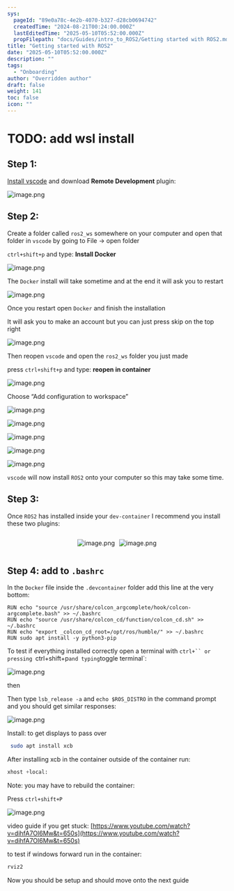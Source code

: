 ```yaml
---
sys:
  pageId: "89e0a78c-4e2b-4070-b327-d28cb0694742"
  createdTime: "2024-08-21T00:24:00.000Z"
  lastEditedTime: "2025-05-10T05:52:00.000Z"
  propFilepath: "docs/Guides/intro_to_ROS2/Getting started with ROS2.md"
title: "Getting started with ROS2"
date: "2025-05-10T05:52:00.000Z"
description: ""
tags:
  - "Onboarding"
author: "Overridden author"
draft: false
weight: 141
toc: false
icon: ""
---
```


# TODO: add wsl install

## Step 1:

[Install vscode](https://code.visualstudio.com/download) and download **Remote Development** plugin:

![image.png](https://prod-files-secure.s3.us-west-2.amazonaws.com/d518164a-d88e-44d1-a4ee-3adb3bd8bce0/efb52993-1881-4a40-b95e-6f020334f022/image.png?X-Amz-Algorithm=AWS4-HMAC-SHA256&X-Amz-Content-Sha256=UNSIGNED-PAYLOAD&X-Amz-Credential=ASIAZI2LB466Q3K7N2WQ%2F20250529%2Fus-west-2%2Fs3%2Faws4_request&X-Amz-Date=20250529T061325Z&X-Amz-Expires=3600&X-Amz-Security-Token=IQoJb3JpZ2luX2VjEL3%2F%2F%2F%2F%2F%2F%2F%2F%2F%2FwEaCXVzLXdlc3QtMiJHMEUCIQCqEsT1UuEt8%2Brrc8qgiwOMyz%2FpVQqJz9ZKUW8FHSymqQIgTPDpERBbF5E8VF%2B1N8x%2FqZ8LCeHLTc%2F7KnOk9xugWigqiAQIhv%2F%2F%2F%2F%2F%2F%2F%2F%2F%2FARAAGgw2Mzc0MjMxODM4MDUiDEYooiUKC9vgpAtvsircA1xfbH0i4wwUrNjYnVpfj8PP6JH3oE888QNMjywdWQgFOtDlG%2BDDJKb2Uz3H2bvn2urNsG%2BmavtXiFk82NZ4mON2e82j%2BX18eItsRKTeJsYDLvmChQIxCIwyc3pSvBBbhRusDjtkSOX1%2BoELWqIA7M%2B0MW2LMXavgJtQpcBCk0R5vnNGLkxD0UFULXIKCMiXUQaczG%2BNDJY82kV%2BtzDWqzQqLKTdpIEu4WeEH3W0Rkm918I9aN09OA7n76sSRBgl4P50hDmESJBMZJEjZjDYpkWEhcZDVgGSzCZqHBI%2Fwvg9HTdHs1nHarF6Rrw8iMH83e4svc1b6zJaI4U7fp%2FGKznqe7PLOV2ST4Qnk%2Bq3DHeiV1T7emUDJkB8jqwMKPhW5zLOv4avWyPj4Ogy3YQ3C2tWCBBrwoHuyMjtbfIWNZiMcoFGJyDkimaFEAdr97dfuHrFXgDbQztlRSPTd36Mf2gIbD0X8xNdQcZbZcrv%2BYiAcLVqS4zsrSyd7f%2BEfg7Mdo%2FeW6iFupjOT5MzyYFTT5CMD9Dy%2BzgcaC06NsX010bFcUTzA5cMDm0jt05QZekPG2b9esSpvh68yC4dm%2BqV2i4i%2F5n41xoR5Bfix3juMEY8knGf4%2Bu0pCR5Nn%2FIMLfa38EGOqUB%2BU6y8%2BEAxhcrgbGxBi4CldroftDVAYoFhWLGMNQD39nU8u6KYynyMc8dFN6b6kCKXMmS0wgaFh8EiUPaR6VkDEw%2F1nv%2Fus7W1Gx0Uwc1Gh853Vgvwb88RTsxx5cTJmLruwjLTY%2FHv9qz%2FYA2zCNAhON1rQM8tDGV5jHQF1TRmQIXMYPp9t9ZmbxPEeXsR2VNkyPraDJixxGfqBQ%2Fr6ob3NCqIiAT&X-Amz-Signature=29fb1c4f957344ea63b210b600b6f22a00d67bbeac802ebe271a36123924c629&X-Amz-SignedHeaders=host&x-id=GetObject)

## Step 2:

Create a folder called `ros2_ws` somewhere on your computer and open that folder in `vscode` by going to File → open folder 

`ctrl+shift+p` and type: **Install Docker**

![image.png](https://prod-files-secure.s3.us-west-2.amazonaws.com/d518164a-d88e-44d1-a4ee-3adb3bd8bce0/2269dc0e-1cd5-47ff-bceb-c04ad9b2eab0/image.png?X-Amz-Algorithm=AWS4-HMAC-SHA256&X-Amz-Content-Sha256=UNSIGNED-PAYLOAD&X-Amz-Credential=ASIAZI2LB466Q3K7N2WQ%2F20250529%2Fus-west-2%2Fs3%2Faws4_request&X-Amz-Date=20250529T061325Z&X-Amz-Expires=3600&X-Amz-Security-Token=IQoJb3JpZ2luX2VjEL3%2F%2F%2F%2F%2F%2F%2F%2F%2F%2FwEaCXVzLXdlc3QtMiJHMEUCIQCqEsT1UuEt8%2Brrc8qgiwOMyz%2FpVQqJz9ZKUW8FHSymqQIgTPDpERBbF5E8VF%2B1N8x%2FqZ8LCeHLTc%2F7KnOk9xugWigqiAQIhv%2F%2F%2F%2F%2F%2F%2F%2F%2F%2FARAAGgw2Mzc0MjMxODM4MDUiDEYooiUKC9vgpAtvsircA1xfbH0i4wwUrNjYnVpfj8PP6JH3oE888QNMjywdWQgFOtDlG%2BDDJKb2Uz3H2bvn2urNsG%2BmavtXiFk82NZ4mON2e82j%2BX18eItsRKTeJsYDLvmChQIxCIwyc3pSvBBbhRusDjtkSOX1%2BoELWqIA7M%2B0MW2LMXavgJtQpcBCk0R5vnNGLkxD0UFULXIKCMiXUQaczG%2BNDJY82kV%2BtzDWqzQqLKTdpIEu4WeEH3W0Rkm918I9aN09OA7n76sSRBgl4P50hDmESJBMZJEjZjDYpkWEhcZDVgGSzCZqHBI%2Fwvg9HTdHs1nHarF6Rrw8iMH83e4svc1b6zJaI4U7fp%2FGKznqe7PLOV2ST4Qnk%2Bq3DHeiV1T7emUDJkB8jqwMKPhW5zLOv4avWyPj4Ogy3YQ3C2tWCBBrwoHuyMjtbfIWNZiMcoFGJyDkimaFEAdr97dfuHrFXgDbQztlRSPTd36Mf2gIbD0X8xNdQcZbZcrv%2BYiAcLVqS4zsrSyd7f%2BEfg7Mdo%2FeW6iFupjOT5MzyYFTT5CMD9Dy%2BzgcaC06NsX010bFcUTzA5cMDm0jt05QZekPG2b9esSpvh68yC4dm%2BqV2i4i%2F5n41xoR5Bfix3juMEY8knGf4%2Bu0pCR5Nn%2FIMLfa38EGOqUB%2BU6y8%2BEAxhcrgbGxBi4CldroftDVAYoFhWLGMNQD39nU8u6KYynyMc8dFN6b6kCKXMmS0wgaFh8EiUPaR6VkDEw%2F1nv%2Fus7W1Gx0Uwc1Gh853Vgvwb88RTsxx5cTJmLruwjLTY%2FHv9qz%2FYA2zCNAhON1rQM8tDGV5jHQF1TRmQIXMYPp9t9ZmbxPEeXsR2VNkyPraDJixxGfqBQ%2Fr6ob3NCqIiAT&X-Amz-Signature=be888d29963fd00df0bc2d3ea5fe132931e83ae24d70b496c15c30f03bd85d6e&X-Amz-SignedHeaders=host&x-id=GetObject)

The `Docker` install will take sometime and at the end it will ask you to restart

![image.png](https://prod-files-secure.s3.us-west-2.amazonaws.com/d518164a-d88e-44d1-a4ee-3adb3bd8bce0/ed233f78-be33-4b1f-b89c-9c346c0e961e/image.png?X-Amz-Algorithm=AWS4-HMAC-SHA256&X-Amz-Content-Sha256=UNSIGNED-PAYLOAD&X-Amz-Credential=ASIAZI2LB466Q3K7N2WQ%2F20250529%2Fus-west-2%2Fs3%2Faws4_request&X-Amz-Date=20250529T061325Z&X-Amz-Expires=3600&X-Amz-Security-Token=IQoJb3JpZ2luX2VjEL3%2F%2F%2F%2F%2F%2F%2F%2F%2F%2FwEaCXVzLXdlc3QtMiJHMEUCIQCqEsT1UuEt8%2Brrc8qgiwOMyz%2FpVQqJz9ZKUW8FHSymqQIgTPDpERBbF5E8VF%2B1N8x%2FqZ8LCeHLTc%2F7KnOk9xugWigqiAQIhv%2F%2F%2F%2F%2F%2F%2F%2F%2F%2FARAAGgw2Mzc0MjMxODM4MDUiDEYooiUKC9vgpAtvsircA1xfbH0i4wwUrNjYnVpfj8PP6JH3oE888QNMjywdWQgFOtDlG%2BDDJKb2Uz3H2bvn2urNsG%2BmavtXiFk82NZ4mON2e82j%2BX18eItsRKTeJsYDLvmChQIxCIwyc3pSvBBbhRusDjtkSOX1%2BoELWqIA7M%2B0MW2LMXavgJtQpcBCk0R5vnNGLkxD0UFULXIKCMiXUQaczG%2BNDJY82kV%2BtzDWqzQqLKTdpIEu4WeEH3W0Rkm918I9aN09OA7n76sSRBgl4P50hDmESJBMZJEjZjDYpkWEhcZDVgGSzCZqHBI%2Fwvg9HTdHs1nHarF6Rrw8iMH83e4svc1b6zJaI4U7fp%2FGKznqe7PLOV2ST4Qnk%2Bq3DHeiV1T7emUDJkB8jqwMKPhW5zLOv4avWyPj4Ogy3YQ3C2tWCBBrwoHuyMjtbfIWNZiMcoFGJyDkimaFEAdr97dfuHrFXgDbQztlRSPTd36Mf2gIbD0X8xNdQcZbZcrv%2BYiAcLVqS4zsrSyd7f%2BEfg7Mdo%2FeW6iFupjOT5MzyYFTT5CMD9Dy%2BzgcaC06NsX010bFcUTzA5cMDm0jt05QZekPG2b9esSpvh68yC4dm%2BqV2i4i%2F5n41xoR5Bfix3juMEY8knGf4%2Bu0pCR5Nn%2FIMLfa38EGOqUB%2BU6y8%2BEAxhcrgbGxBi4CldroftDVAYoFhWLGMNQD39nU8u6KYynyMc8dFN6b6kCKXMmS0wgaFh8EiUPaR6VkDEw%2F1nv%2Fus7W1Gx0Uwc1Gh853Vgvwb88RTsxx5cTJmLruwjLTY%2FHv9qz%2FYA2zCNAhON1rQM8tDGV5jHQF1TRmQIXMYPp9t9ZmbxPEeXsR2VNkyPraDJixxGfqBQ%2Fr6ob3NCqIiAT&X-Amz-Signature=d4dfae2ebbeb3604205c99a55cc80d2738b29e03706eb0c55da4229ccc617d4d&X-Amz-SignedHeaders=host&x-id=GetObject)

Once you restart open `Docker` and finish the installation

It will ask you to make an account but you can just press skip on the top right

![image.png](https://prod-files-secure.s3.us-west-2.amazonaws.com/d518164a-d88e-44d1-a4ee-3adb3bd8bce0/21010ad9-1659-4fd9-9f59-9932a09b2a3d/image.png?X-Amz-Algorithm=AWS4-HMAC-SHA256&X-Amz-Content-Sha256=UNSIGNED-PAYLOAD&X-Amz-Credential=ASIAZI2LB466Q3K7N2WQ%2F20250529%2Fus-west-2%2Fs3%2Faws4_request&X-Amz-Date=20250529T061325Z&X-Amz-Expires=3600&X-Amz-Security-Token=IQoJb3JpZ2luX2VjEL3%2F%2F%2F%2F%2F%2F%2F%2F%2F%2FwEaCXVzLXdlc3QtMiJHMEUCIQCqEsT1UuEt8%2Brrc8qgiwOMyz%2FpVQqJz9ZKUW8FHSymqQIgTPDpERBbF5E8VF%2B1N8x%2FqZ8LCeHLTc%2F7KnOk9xugWigqiAQIhv%2F%2F%2F%2F%2F%2F%2F%2F%2F%2FARAAGgw2Mzc0MjMxODM4MDUiDEYooiUKC9vgpAtvsircA1xfbH0i4wwUrNjYnVpfj8PP6JH3oE888QNMjywdWQgFOtDlG%2BDDJKb2Uz3H2bvn2urNsG%2BmavtXiFk82NZ4mON2e82j%2BX18eItsRKTeJsYDLvmChQIxCIwyc3pSvBBbhRusDjtkSOX1%2BoELWqIA7M%2B0MW2LMXavgJtQpcBCk0R5vnNGLkxD0UFULXIKCMiXUQaczG%2BNDJY82kV%2BtzDWqzQqLKTdpIEu4WeEH3W0Rkm918I9aN09OA7n76sSRBgl4P50hDmESJBMZJEjZjDYpkWEhcZDVgGSzCZqHBI%2Fwvg9HTdHs1nHarF6Rrw8iMH83e4svc1b6zJaI4U7fp%2FGKznqe7PLOV2ST4Qnk%2Bq3DHeiV1T7emUDJkB8jqwMKPhW5zLOv4avWyPj4Ogy3YQ3C2tWCBBrwoHuyMjtbfIWNZiMcoFGJyDkimaFEAdr97dfuHrFXgDbQztlRSPTd36Mf2gIbD0X8xNdQcZbZcrv%2BYiAcLVqS4zsrSyd7f%2BEfg7Mdo%2FeW6iFupjOT5MzyYFTT5CMD9Dy%2BzgcaC06NsX010bFcUTzA5cMDm0jt05QZekPG2b9esSpvh68yC4dm%2BqV2i4i%2F5n41xoR5Bfix3juMEY8knGf4%2Bu0pCR5Nn%2FIMLfa38EGOqUB%2BU6y8%2BEAxhcrgbGxBi4CldroftDVAYoFhWLGMNQD39nU8u6KYynyMc8dFN6b6kCKXMmS0wgaFh8EiUPaR6VkDEw%2F1nv%2Fus7W1Gx0Uwc1Gh853Vgvwb88RTsxx5cTJmLruwjLTY%2FHv9qz%2FYA2zCNAhON1rQM8tDGV5jHQF1TRmQIXMYPp9t9ZmbxPEeXsR2VNkyPraDJixxGfqBQ%2Fr6ob3NCqIiAT&X-Amz-Signature=a294227e6e54101cbd98e2287aa05a79ee9839673e34fe89a0e2c6eb4daadde7&X-Amz-SignedHeaders=host&x-id=GetObject)

Then reopen `vscode` and open the `ros2_ws` folder you just made

press `ctrl+shift+p` and type: **reopen in container**

![image.png](https://prod-files-secure.s3.us-west-2.amazonaws.com/d518164a-d88e-44d1-a4ee-3adb3bd8bce0/4e93b8c2-41ad-488c-8095-c74205196118/image.png?X-Amz-Algorithm=AWS4-HMAC-SHA256&X-Amz-Content-Sha256=UNSIGNED-PAYLOAD&X-Amz-Credential=ASIAZI2LB466Q3K7N2WQ%2F20250529%2Fus-west-2%2Fs3%2Faws4_request&X-Amz-Date=20250529T061325Z&X-Amz-Expires=3600&X-Amz-Security-Token=IQoJb3JpZ2luX2VjEL3%2F%2F%2F%2F%2F%2F%2F%2F%2F%2FwEaCXVzLXdlc3QtMiJHMEUCIQCqEsT1UuEt8%2Brrc8qgiwOMyz%2FpVQqJz9ZKUW8FHSymqQIgTPDpERBbF5E8VF%2B1N8x%2FqZ8LCeHLTc%2F7KnOk9xugWigqiAQIhv%2F%2F%2F%2F%2F%2F%2F%2F%2F%2FARAAGgw2Mzc0MjMxODM4MDUiDEYooiUKC9vgpAtvsircA1xfbH0i4wwUrNjYnVpfj8PP6JH3oE888QNMjywdWQgFOtDlG%2BDDJKb2Uz3H2bvn2urNsG%2BmavtXiFk82NZ4mON2e82j%2BX18eItsRKTeJsYDLvmChQIxCIwyc3pSvBBbhRusDjtkSOX1%2BoELWqIA7M%2B0MW2LMXavgJtQpcBCk0R5vnNGLkxD0UFULXIKCMiXUQaczG%2BNDJY82kV%2BtzDWqzQqLKTdpIEu4WeEH3W0Rkm918I9aN09OA7n76sSRBgl4P50hDmESJBMZJEjZjDYpkWEhcZDVgGSzCZqHBI%2Fwvg9HTdHs1nHarF6Rrw8iMH83e4svc1b6zJaI4U7fp%2FGKznqe7PLOV2ST4Qnk%2Bq3DHeiV1T7emUDJkB8jqwMKPhW5zLOv4avWyPj4Ogy3YQ3C2tWCBBrwoHuyMjtbfIWNZiMcoFGJyDkimaFEAdr97dfuHrFXgDbQztlRSPTd36Mf2gIbD0X8xNdQcZbZcrv%2BYiAcLVqS4zsrSyd7f%2BEfg7Mdo%2FeW6iFupjOT5MzyYFTT5CMD9Dy%2BzgcaC06NsX010bFcUTzA5cMDm0jt05QZekPG2b9esSpvh68yC4dm%2BqV2i4i%2F5n41xoR5Bfix3juMEY8knGf4%2Bu0pCR5Nn%2FIMLfa38EGOqUB%2BU6y8%2BEAxhcrgbGxBi4CldroftDVAYoFhWLGMNQD39nU8u6KYynyMc8dFN6b6kCKXMmS0wgaFh8EiUPaR6VkDEw%2F1nv%2Fus7W1Gx0Uwc1Gh853Vgvwb88RTsxx5cTJmLruwjLTY%2FHv9qz%2FYA2zCNAhON1rQM8tDGV5jHQF1TRmQIXMYPp9t9ZmbxPEeXsR2VNkyPraDJixxGfqBQ%2Fr6ob3NCqIiAT&X-Amz-Signature=a134b3beeceb1b0ff25a236d72cd7d4079f8703839cccb3a9f298ab8158e2e36&X-Amz-SignedHeaders=host&x-id=GetObject)

Choose “Add configuration to workspace”

![image.png](https://prod-files-secure.s3.us-west-2.amazonaws.com/d518164a-d88e-44d1-a4ee-3adb3bd8bce0/9560b282-5060-4989-ba37-97e7b2c22476/image.png?X-Amz-Algorithm=AWS4-HMAC-SHA256&X-Amz-Content-Sha256=UNSIGNED-PAYLOAD&X-Amz-Credential=ASIAZI2LB466Q3K7N2WQ%2F20250529%2Fus-west-2%2Fs3%2Faws4_request&X-Amz-Date=20250529T061325Z&X-Amz-Expires=3600&X-Amz-Security-Token=IQoJb3JpZ2luX2VjEL3%2F%2F%2F%2F%2F%2F%2F%2F%2F%2FwEaCXVzLXdlc3QtMiJHMEUCIQCqEsT1UuEt8%2Brrc8qgiwOMyz%2FpVQqJz9ZKUW8FHSymqQIgTPDpERBbF5E8VF%2B1N8x%2FqZ8LCeHLTc%2F7KnOk9xugWigqiAQIhv%2F%2F%2F%2F%2F%2F%2F%2F%2F%2FARAAGgw2Mzc0MjMxODM4MDUiDEYooiUKC9vgpAtvsircA1xfbH0i4wwUrNjYnVpfj8PP6JH3oE888QNMjywdWQgFOtDlG%2BDDJKb2Uz3H2bvn2urNsG%2BmavtXiFk82NZ4mON2e82j%2BX18eItsRKTeJsYDLvmChQIxCIwyc3pSvBBbhRusDjtkSOX1%2BoELWqIA7M%2B0MW2LMXavgJtQpcBCk0R5vnNGLkxD0UFULXIKCMiXUQaczG%2BNDJY82kV%2BtzDWqzQqLKTdpIEu4WeEH3W0Rkm918I9aN09OA7n76sSRBgl4P50hDmESJBMZJEjZjDYpkWEhcZDVgGSzCZqHBI%2Fwvg9HTdHs1nHarF6Rrw8iMH83e4svc1b6zJaI4U7fp%2FGKznqe7PLOV2ST4Qnk%2Bq3DHeiV1T7emUDJkB8jqwMKPhW5zLOv4avWyPj4Ogy3YQ3C2tWCBBrwoHuyMjtbfIWNZiMcoFGJyDkimaFEAdr97dfuHrFXgDbQztlRSPTd36Mf2gIbD0X8xNdQcZbZcrv%2BYiAcLVqS4zsrSyd7f%2BEfg7Mdo%2FeW6iFupjOT5MzyYFTT5CMD9Dy%2BzgcaC06NsX010bFcUTzA5cMDm0jt05QZekPG2b9esSpvh68yC4dm%2BqV2i4i%2F5n41xoR5Bfix3juMEY8knGf4%2Bu0pCR5Nn%2FIMLfa38EGOqUB%2BU6y8%2BEAxhcrgbGxBi4CldroftDVAYoFhWLGMNQD39nU8u6KYynyMc8dFN6b6kCKXMmS0wgaFh8EiUPaR6VkDEw%2F1nv%2Fus7W1Gx0Uwc1Gh853Vgvwb88RTsxx5cTJmLruwjLTY%2FHv9qz%2FYA2zCNAhON1rQM8tDGV5jHQF1TRmQIXMYPp9t9ZmbxPEeXsR2VNkyPraDJixxGfqBQ%2Fr6ob3NCqIiAT&X-Amz-Signature=2af2c69debaaa574de21b7c883e4b6ff904faf6f1f13e522cfa896fafa8b0cb0&X-Amz-SignedHeaders=host&x-id=GetObject)

![image.png](https://prod-files-secure.s3.us-west-2.amazonaws.com/d518164a-d88e-44d1-a4ee-3adb3bd8bce0/2ee63f81-886b-48e8-a553-dc6e5eac99e4/image.png?X-Amz-Algorithm=AWS4-HMAC-SHA256&X-Amz-Content-Sha256=UNSIGNED-PAYLOAD&X-Amz-Credential=ASIAZI2LB466Q3K7N2WQ%2F20250529%2Fus-west-2%2Fs3%2Faws4_request&X-Amz-Date=20250529T061325Z&X-Amz-Expires=3600&X-Amz-Security-Token=IQoJb3JpZ2luX2VjEL3%2F%2F%2F%2F%2F%2F%2F%2F%2F%2FwEaCXVzLXdlc3QtMiJHMEUCIQCqEsT1UuEt8%2Brrc8qgiwOMyz%2FpVQqJz9ZKUW8FHSymqQIgTPDpERBbF5E8VF%2B1N8x%2FqZ8LCeHLTc%2F7KnOk9xugWigqiAQIhv%2F%2F%2F%2F%2F%2F%2F%2F%2F%2FARAAGgw2Mzc0MjMxODM4MDUiDEYooiUKC9vgpAtvsircA1xfbH0i4wwUrNjYnVpfj8PP6JH3oE888QNMjywdWQgFOtDlG%2BDDJKb2Uz3H2bvn2urNsG%2BmavtXiFk82NZ4mON2e82j%2BX18eItsRKTeJsYDLvmChQIxCIwyc3pSvBBbhRusDjtkSOX1%2BoELWqIA7M%2B0MW2LMXavgJtQpcBCk0R5vnNGLkxD0UFULXIKCMiXUQaczG%2BNDJY82kV%2BtzDWqzQqLKTdpIEu4WeEH3W0Rkm918I9aN09OA7n76sSRBgl4P50hDmESJBMZJEjZjDYpkWEhcZDVgGSzCZqHBI%2Fwvg9HTdHs1nHarF6Rrw8iMH83e4svc1b6zJaI4U7fp%2FGKznqe7PLOV2ST4Qnk%2Bq3DHeiV1T7emUDJkB8jqwMKPhW5zLOv4avWyPj4Ogy3YQ3C2tWCBBrwoHuyMjtbfIWNZiMcoFGJyDkimaFEAdr97dfuHrFXgDbQztlRSPTd36Mf2gIbD0X8xNdQcZbZcrv%2BYiAcLVqS4zsrSyd7f%2BEfg7Mdo%2FeW6iFupjOT5MzyYFTT5CMD9Dy%2BzgcaC06NsX010bFcUTzA5cMDm0jt05QZekPG2b9esSpvh68yC4dm%2BqV2i4i%2F5n41xoR5Bfix3juMEY8knGf4%2Bu0pCR5Nn%2FIMLfa38EGOqUB%2BU6y8%2BEAxhcrgbGxBi4CldroftDVAYoFhWLGMNQD39nU8u6KYynyMc8dFN6b6kCKXMmS0wgaFh8EiUPaR6VkDEw%2F1nv%2Fus7W1Gx0Uwc1Gh853Vgvwb88RTsxx5cTJmLruwjLTY%2FHv9qz%2FYA2zCNAhON1rQM8tDGV5jHQF1TRmQIXMYPp9t9ZmbxPEeXsR2VNkyPraDJixxGfqBQ%2Fr6ob3NCqIiAT&X-Amz-Signature=e9dc5db7308c16c8b75970ac6496b5b81f9434875028eec43cd2ad6b761c20de&X-Amz-SignedHeaders=host&x-id=GetObject)

![image.png](https://prod-files-secure.s3.us-west-2.amazonaws.com/d518164a-d88e-44d1-a4ee-3adb3bd8bce0/ae1580b2-b048-407e-aed9-b584224a7a04/image.png?X-Amz-Algorithm=AWS4-HMAC-SHA256&X-Amz-Content-Sha256=UNSIGNED-PAYLOAD&X-Amz-Credential=ASIAZI2LB466Q3K7N2WQ%2F20250529%2Fus-west-2%2Fs3%2Faws4_request&X-Amz-Date=20250529T061325Z&X-Amz-Expires=3600&X-Amz-Security-Token=IQoJb3JpZ2luX2VjEL3%2F%2F%2F%2F%2F%2F%2F%2F%2F%2FwEaCXVzLXdlc3QtMiJHMEUCIQCqEsT1UuEt8%2Brrc8qgiwOMyz%2FpVQqJz9ZKUW8FHSymqQIgTPDpERBbF5E8VF%2B1N8x%2FqZ8LCeHLTc%2F7KnOk9xugWigqiAQIhv%2F%2F%2F%2F%2F%2F%2F%2F%2F%2FARAAGgw2Mzc0MjMxODM4MDUiDEYooiUKC9vgpAtvsircA1xfbH0i4wwUrNjYnVpfj8PP6JH3oE888QNMjywdWQgFOtDlG%2BDDJKb2Uz3H2bvn2urNsG%2BmavtXiFk82NZ4mON2e82j%2BX18eItsRKTeJsYDLvmChQIxCIwyc3pSvBBbhRusDjtkSOX1%2BoELWqIA7M%2B0MW2LMXavgJtQpcBCk0R5vnNGLkxD0UFULXIKCMiXUQaczG%2BNDJY82kV%2BtzDWqzQqLKTdpIEu4WeEH3W0Rkm918I9aN09OA7n76sSRBgl4P50hDmESJBMZJEjZjDYpkWEhcZDVgGSzCZqHBI%2Fwvg9HTdHs1nHarF6Rrw8iMH83e4svc1b6zJaI4U7fp%2FGKznqe7PLOV2ST4Qnk%2Bq3DHeiV1T7emUDJkB8jqwMKPhW5zLOv4avWyPj4Ogy3YQ3C2tWCBBrwoHuyMjtbfIWNZiMcoFGJyDkimaFEAdr97dfuHrFXgDbQztlRSPTd36Mf2gIbD0X8xNdQcZbZcrv%2BYiAcLVqS4zsrSyd7f%2BEfg7Mdo%2FeW6iFupjOT5MzyYFTT5CMD9Dy%2BzgcaC06NsX010bFcUTzA5cMDm0jt05QZekPG2b9esSpvh68yC4dm%2BqV2i4i%2F5n41xoR5Bfix3juMEY8knGf4%2Bu0pCR5Nn%2FIMLfa38EGOqUB%2BU6y8%2BEAxhcrgbGxBi4CldroftDVAYoFhWLGMNQD39nU8u6KYynyMc8dFN6b6kCKXMmS0wgaFh8EiUPaR6VkDEw%2F1nv%2Fus7W1Gx0Uwc1Gh853Vgvwb88RTsxx5cTJmLruwjLTY%2FHv9qz%2FYA2zCNAhON1rQM8tDGV5jHQF1TRmQIXMYPp9t9ZmbxPEeXsR2VNkyPraDJixxGfqBQ%2Fr6ob3NCqIiAT&X-Amz-Signature=423d352836efa53c30a259e3f3a4f2a263c3d1cd0b35825fb137b5e7758860f0&X-Amz-SignedHeaders=host&x-id=GetObject)

![image.png](https://prod-files-secure.s3.us-west-2.amazonaws.com/d518164a-d88e-44d1-a4ee-3adb3bd8bce0/53255b28-f75e-430f-b9e3-c0ac8577e42b/image.png?X-Amz-Algorithm=AWS4-HMAC-SHA256&X-Amz-Content-Sha256=UNSIGNED-PAYLOAD&X-Amz-Credential=ASIAZI2LB466Q3K7N2WQ%2F20250529%2Fus-west-2%2Fs3%2Faws4_request&X-Amz-Date=20250529T061325Z&X-Amz-Expires=3600&X-Amz-Security-Token=IQoJb3JpZ2luX2VjEL3%2F%2F%2F%2F%2F%2F%2F%2F%2F%2FwEaCXVzLXdlc3QtMiJHMEUCIQCqEsT1UuEt8%2Brrc8qgiwOMyz%2FpVQqJz9ZKUW8FHSymqQIgTPDpERBbF5E8VF%2B1N8x%2FqZ8LCeHLTc%2F7KnOk9xugWigqiAQIhv%2F%2F%2F%2F%2F%2F%2F%2F%2F%2FARAAGgw2Mzc0MjMxODM4MDUiDEYooiUKC9vgpAtvsircA1xfbH0i4wwUrNjYnVpfj8PP6JH3oE888QNMjywdWQgFOtDlG%2BDDJKb2Uz3H2bvn2urNsG%2BmavtXiFk82NZ4mON2e82j%2BX18eItsRKTeJsYDLvmChQIxCIwyc3pSvBBbhRusDjtkSOX1%2BoELWqIA7M%2B0MW2LMXavgJtQpcBCk0R5vnNGLkxD0UFULXIKCMiXUQaczG%2BNDJY82kV%2BtzDWqzQqLKTdpIEu4WeEH3W0Rkm918I9aN09OA7n76sSRBgl4P50hDmESJBMZJEjZjDYpkWEhcZDVgGSzCZqHBI%2Fwvg9HTdHs1nHarF6Rrw8iMH83e4svc1b6zJaI4U7fp%2FGKznqe7PLOV2ST4Qnk%2Bq3DHeiV1T7emUDJkB8jqwMKPhW5zLOv4avWyPj4Ogy3YQ3C2tWCBBrwoHuyMjtbfIWNZiMcoFGJyDkimaFEAdr97dfuHrFXgDbQztlRSPTd36Mf2gIbD0X8xNdQcZbZcrv%2BYiAcLVqS4zsrSyd7f%2BEfg7Mdo%2FeW6iFupjOT5MzyYFTT5CMD9Dy%2BzgcaC06NsX010bFcUTzA5cMDm0jt05QZekPG2b9esSpvh68yC4dm%2BqV2i4i%2F5n41xoR5Bfix3juMEY8knGf4%2Bu0pCR5Nn%2FIMLfa38EGOqUB%2BU6y8%2BEAxhcrgbGxBi4CldroftDVAYoFhWLGMNQD39nU8u6KYynyMc8dFN6b6kCKXMmS0wgaFh8EiUPaR6VkDEw%2F1nv%2Fus7W1Gx0Uwc1Gh853Vgvwb88RTsxx5cTJmLruwjLTY%2FHv9qz%2FYA2zCNAhON1rQM8tDGV5jHQF1TRmQIXMYPp9t9ZmbxPEeXsR2VNkyPraDJixxGfqBQ%2Fr6ob3NCqIiAT&X-Amz-Signature=b7c76a7344a9b7c410b2d1d887c4af0e459f1482f6b779c751877cfe43261446&X-Amz-SignedHeaders=host&x-id=GetObject)

![image.png](https://prod-files-secure.s3.us-west-2.amazonaws.com/d518164a-d88e-44d1-a4ee-3adb3bd8bce0/7c562767-5af9-4ffb-97d1-327bcdf4ee00/image.png?X-Amz-Algorithm=AWS4-HMAC-SHA256&X-Amz-Content-Sha256=UNSIGNED-PAYLOAD&X-Amz-Credential=ASIAZI2LB466Q3K7N2WQ%2F20250529%2Fus-west-2%2Fs3%2Faws4_request&X-Amz-Date=20250529T061325Z&X-Amz-Expires=3600&X-Amz-Security-Token=IQoJb3JpZ2luX2VjEL3%2F%2F%2F%2F%2F%2F%2F%2F%2F%2FwEaCXVzLXdlc3QtMiJHMEUCIQCqEsT1UuEt8%2Brrc8qgiwOMyz%2FpVQqJz9ZKUW8FHSymqQIgTPDpERBbF5E8VF%2B1N8x%2FqZ8LCeHLTc%2F7KnOk9xugWigqiAQIhv%2F%2F%2F%2F%2F%2F%2F%2F%2F%2FARAAGgw2Mzc0MjMxODM4MDUiDEYooiUKC9vgpAtvsircA1xfbH0i4wwUrNjYnVpfj8PP6JH3oE888QNMjywdWQgFOtDlG%2BDDJKb2Uz3H2bvn2urNsG%2BmavtXiFk82NZ4mON2e82j%2BX18eItsRKTeJsYDLvmChQIxCIwyc3pSvBBbhRusDjtkSOX1%2BoELWqIA7M%2B0MW2LMXavgJtQpcBCk0R5vnNGLkxD0UFULXIKCMiXUQaczG%2BNDJY82kV%2BtzDWqzQqLKTdpIEu4WeEH3W0Rkm918I9aN09OA7n76sSRBgl4P50hDmESJBMZJEjZjDYpkWEhcZDVgGSzCZqHBI%2Fwvg9HTdHs1nHarF6Rrw8iMH83e4svc1b6zJaI4U7fp%2FGKznqe7PLOV2ST4Qnk%2Bq3DHeiV1T7emUDJkB8jqwMKPhW5zLOv4avWyPj4Ogy3YQ3C2tWCBBrwoHuyMjtbfIWNZiMcoFGJyDkimaFEAdr97dfuHrFXgDbQztlRSPTd36Mf2gIbD0X8xNdQcZbZcrv%2BYiAcLVqS4zsrSyd7f%2BEfg7Mdo%2FeW6iFupjOT5MzyYFTT5CMD9Dy%2BzgcaC06NsX010bFcUTzA5cMDm0jt05QZekPG2b9esSpvh68yC4dm%2BqV2i4i%2F5n41xoR5Bfix3juMEY8knGf4%2Bu0pCR5Nn%2FIMLfa38EGOqUB%2BU6y8%2BEAxhcrgbGxBi4CldroftDVAYoFhWLGMNQD39nU8u6KYynyMc8dFN6b6kCKXMmS0wgaFh8EiUPaR6VkDEw%2F1nv%2Fus7W1Gx0Uwc1Gh853Vgvwb88RTsxx5cTJmLruwjLTY%2FHv9qz%2FYA2zCNAhON1rQM8tDGV5jHQF1TRmQIXMYPp9t9ZmbxPEeXsR2VNkyPraDJixxGfqBQ%2Fr6ob3NCqIiAT&X-Amz-Signature=7fedb56c7f8863753ecf44cc4a817a0ab263b2c1fe2da2ee75290a9cef27855a&X-Amz-SignedHeaders=host&x-id=GetObject)

`vscode` will now install `ROS2` onto your computer so this may take some time.

## Step 3:

Once `ROS2` has installed inside your `dev-container` I recommend you install these two plugins:

<div style="display: flex;flex-direction: row; column-gap:10px; max-width: 630px;justify-content: center;">
<div>

![image.png](https://prod-files-secure.s3.us-west-2.amazonaws.com/d518164a-d88e-44d1-a4ee-3adb3bd8bce0/3fc3d550-5a54-4ba1-ba6b-faa01cdb7369/image.png?X-Amz-Algorithm=AWS4-HMAC-SHA256&X-Amz-Content-Sha256=UNSIGNED-PAYLOAD&X-Amz-Credential=ASIAZI2LB466ZBOV3NCS%2F20250529%2Fus-west-2%2Fs3%2Faws4_request&X-Amz-Date=20250529T061329Z&X-Amz-Expires=3600&X-Amz-Security-Token=IQoJb3JpZ2luX2VjEL3%2F%2F%2F%2F%2F%2F%2F%2F%2F%2FwEaCXVzLXdlc3QtMiJHMEUCIQDi1SygB5981nFS6TRrzUNyVQwphSMnAMCmY9qPZuSgpgIgbbn5tWkMC2uRWzky6I0LIbZWxFV82HlFcDH1mDk9Z5MqiAQIhv%2F%2F%2F%2F%2F%2F%2F%2F%2F%2FARAAGgw2Mzc0MjMxODM4MDUiDBj655mMMoqmwjcpBircA7CbjhxlJsyIxH7iHyJuwLAL7Eld%2FyFmb%2B3Ll7ykQ35%2FaF6ebMXXZcvNA47pUzOlpEsIW4FCjpCqO5yNfIZglXZfZ%2BflREDdhC%2FimFLVtQco5%2Bd0ClUHiACZDprCuzISULtd%2FU104qy68vVfLjJxI9SI39Wv4GmMeD%2FZoJVpBiiPVbqppj6qY2BQCz3tV%2FSJSOEdAAjCKbQaAI9q0QHnFnv6Clf1auq4IQyW%2FVPaxAPIUOeVbDaw4bJ1mW%2FPOtIEob1z9k5loaEo5zFZTkaG0%2BGNw7Qg5xHUa6H7gM3m6nGz7%2BFy4D5hXSLdwtwk6L0NQcyGaFCh9dCX8OsXCJpNfyzuGzOD1Olwsk6%2BuiCIe7cUzt3TDSmt1SOtjdnZqwVHG55k11neYNSAl7bf%2F3a5zduDLz1t3ucHddw1mDOnbN3OQeImt9J%2B8LJ%2Bs5CBIyipTKOA1Mkrc6sNHdCbWm%2FfBe5oaqjPB6pfKFUESEB0u9rtMWEcmKzqoF7qCIe%2FGKwUAt30P0GdxVOFAEXDndMWbtw37ieUJ%2F9xcV5FSrQfnNilflJ4diogP8cl0COOucRwFbEKUFALo3qxSDRjKdcXVJJP%2BSvLBdvKrl%2Bx%2B7HO4dKcDVlNsy9AWJTaXDe9MIva38EGOqUBkKXH5jBFMWSUrW1Bu3LHRS9Xb%2B58SBvE4fjxfpAWslACKXIhlAnuw6Po8l1jXAs2ORahliTuEHT%2FEYyXXDCF51Wl3Igm1obaQvo%2BSsZAG%2Bh%2BVt%2BlcL2WAOb2q0iTcbOice4xMnCxNU03ls%2B7ZiKcr7Uz4Qvy7zMLdQkfGtapUKNRQBPH4gCXb7EdlawyTvr9O2vnUMFf7AhaD19haj%2BTR3Hgd%2FRn&X-Amz-Signature=f3a850dfd5db06abc1376cec709b68ef8878bec39767b67b58c3a8381870a3fe&X-Amz-SignedHeaders=host&x-id=GetObject)

</div>
<div>

![image.png](https://prod-files-secure.s3.us-west-2.amazonaws.com/d518164a-d88e-44d1-a4ee-3adb3bd8bce0/d994cc66-13c2-4093-a5a3-f84cf4601a82/image.png?X-Amz-Algorithm=AWS4-HMAC-SHA256&X-Amz-Content-Sha256=UNSIGNED-PAYLOAD&X-Amz-Credential=ASIAZI2LB466SFIK2AO7%2F20250529%2Fus-west-2%2Fs3%2Faws4_request&X-Amz-Date=20250529T061330Z&X-Amz-Expires=3600&X-Amz-Security-Token=IQoJb3JpZ2luX2VjEL3%2F%2F%2F%2F%2F%2F%2F%2F%2F%2FwEaCXVzLXdlc3QtMiJGMEQCIBbpb2iTtWxi9rdLLeZsX8WyKPhzJQO%2B5g28ThStpKB%2BAiAl7W4hOYYRC4ALFnsjVJSQXaNtOoCeXZCaF1BTdcDMhSqIBAiG%2F%2F%2F%2F%2F%2F%2F%2F%2F%2F8BEAAaDDYzNzQyMzE4MzgwNSIM3OZ1TGAweOrXwlF3KtwD5cpcPbCBEmJ4ZjGuiNePugZCIHAbVqzwTXNqlyg%2BhDOd8ZfcsZQiqQY1Q9FgD8eEPHpKu50jVTBiEbW0QT8Bk6cv8b2tcp%2B0q4j7SOGRvbNmDpxEhfDnG%2BDvl4l%2FHkibT9etCJmi%2B5w%2FvxDBM91ABaeBKazmPPd%2F2ZwAipU%2FGyCWk0qZUPk5jSGQewjQdlEHoihn2v8Xy1Yzutg6rJ5bGiSI3p7hhbgC4JiMeSYTGYcGhlXTeaBtRXIEg%2BG2ZD8FugNCnQx62TkKuRSeFiZ%2BNoKngyc%2FHyje3xhBjx2vWDAft44XdyrguvI%2Ftlg7iQA60%2BpCQsT6bewRPXxL%2BxNShjeVj9o%2F%2Fi1HD5SZKbNvC5pjRVGwskcpyt%2Bb0%2Bo5VpZB7vz7pBetES4sxdtarRs2RiU%2BPaBwwuTCPpko5I7IkOq8haqdUDrgxhWvjfWBrA8Q2edP5pTZAdlk3QDiSdy%2FzGvHnUNhjSvDoXHAdDW3QlE5yg3BsoqAHD28iz1bBYBGbARTpbVzRPtX2ixMFxcSfWhNR3%2BI68TG4eVZ9wR%2BViEPAtXov0caziqO3YH7iCX8l69e12YjXMbuppyYW6BjSxStv7y%2Fzy4xOSHg2ZishpOmWJFYzfoBI18jRR8woNrfwQY6pgFRZwVmPSgMq2vaFt0fz1p1lq%2BpPUQfDwZIqIxhVPALiQC8P4YmECEQVL7EDUk6BGLvNlw%2FIdzXB8M0zmQhObbPQ792w4PLTdc52lvGWNq%2FJAVO%2Fg3ih4DaF7jBDvI6LEwF8td4nT8KvFBZwd0hbnTW0f9hEzDChsrCYcHuOLj0tH5W7p%2BG%2F6AU5vJ%2BxILU9%2Fbty7RcmbEnqMbOGkJ0I0%2FlPTJ2CzYN&X-Amz-Signature=5548d304ebc89f02a75a79085f41b6ade33217b6cbee22537b61206e3addc731&X-Amz-SignedHeaders=host&x-id=GetObject)

</div>
</div>

## Step 4: add to `.bashrc`

In the `Docker` file inside the `.devcontainer` folder add this line at the very bottom: 

```docker
RUN echo "source /usr/share/colcon_argcomplete/hook/colcon-argcomplete.bash" >> ~/.bashrc
RUN echo "source /usr/share/colcon_cd/function/colcon_cd.sh" >> ~/.bashrc
RUN echo "export _colcon_cd_root=/opt/ros/humble/" >> ~/.bashrc
RUN sudo apt install -y python3-pip 
```

To test if everything installed correctly open a terminal with `ctrl+`` or pressing `ctrl+shift+p` and typing `toggle terminal`:

![image.png](https://prod-files-secure.s3.us-west-2.amazonaws.com/d518164a-d88e-44d1-a4ee-3adb3bd8bce0/6a4943d8-b04e-4c02-9a58-775f3384d1a5/image.png?X-Amz-Algorithm=AWS4-HMAC-SHA256&X-Amz-Content-Sha256=UNSIGNED-PAYLOAD&X-Amz-Credential=ASIAZI2LB466Q3K7N2WQ%2F20250529%2Fus-west-2%2Fs3%2Faws4_request&X-Amz-Date=20250529T061325Z&X-Amz-Expires=3600&X-Amz-Security-Token=IQoJb3JpZ2luX2VjEL3%2F%2F%2F%2F%2F%2F%2F%2F%2F%2FwEaCXVzLXdlc3QtMiJHMEUCIQCqEsT1UuEt8%2Brrc8qgiwOMyz%2FpVQqJz9ZKUW8FHSymqQIgTPDpERBbF5E8VF%2B1N8x%2FqZ8LCeHLTc%2F7KnOk9xugWigqiAQIhv%2F%2F%2F%2F%2F%2F%2F%2F%2F%2FARAAGgw2Mzc0MjMxODM4MDUiDEYooiUKC9vgpAtvsircA1xfbH0i4wwUrNjYnVpfj8PP6JH3oE888QNMjywdWQgFOtDlG%2BDDJKb2Uz3H2bvn2urNsG%2BmavtXiFk82NZ4mON2e82j%2BX18eItsRKTeJsYDLvmChQIxCIwyc3pSvBBbhRusDjtkSOX1%2BoELWqIA7M%2B0MW2LMXavgJtQpcBCk0R5vnNGLkxD0UFULXIKCMiXUQaczG%2BNDJY82kV%2BtzDWqzQqLKTdpIEu4WeEH3W0Rkm918I9aN09OA7n76sSRBgl4P50hDmESJBMZJEjZjDYpkWEhcZDVgGSzCZqHBI%2Fwvg9HTdHs1nHarF6Rrw8iMH83e4svc1b6zJaI4U7fp%2FGKznqe7PLOV2ST4Qnk%2Bq3DHeiV1T7emUDJkB8jqwMKPhW5zLOv4avWyPj4Ogy3YQ3C2tWCBBrwoHuyMjtbfIWNZiMcoFGJyDkimaFEAdr97dfuHrFXgDbQztlRSPTd36Mf2gIbD0X8xNdQcZbZcrv%2BYiAcLVqS4zsrSyd7f%2BEfg7Mdo%2FeW6iFupjOT5MzyYFTT5CMD9Dy%2BzgcaC06NsX010bFcUTzA5cMDm0jt05QZekPG2b9esSpvh68yC4dm%2BqV2i4i%2F5n41xoR5Bfix3juMEY8knGf4%2Bu0pCR5Nn%2FIMLfa38EGOqUB%2BU6y8%2BEAxhcrgbGxBi4CldroftDVAYoFhWLGMNQD39nU8u6KYynyMc8dFN6b6kCKXMmS0wgaFh8EiUPaR6VkDEw%2F1nv%2Fus7W1Gx0Uwc1Gh853Vgvwb88RTsxx5cTJmLruwjLTY%2FHv9qz%2FYA2zCNAhON1rQM8tDGV5jHQF1TRmQIXMYPp9t9ZmbxPEeXsR2VNkyPraDJixxGfqBQ%2Fr6ob3NCqIiAT&X-Amz-Signature=c15e7882ed20b66acef3989c2876df53e2e52fbd5d35b4c54eca54601a7c2638&X-Amz-SignedHeaders=host&x-id=GetObject)

then 

Then type `lsb_release -a` and `echo $ROS_DISTRO` in the command prompt and you should get similar responses:

![image.png](https://prod-files-secure.s3.us-west-2.amazonaws.com/d518164a-d88e-44d1-a4ee-3adb3bd8bce0/3e635dec-a805-4e85-8b9e-d000e5b71a4e/image.png?X-Amz-Algorithm=AWS4-HMAC-SHA256&X-Amz-Content-Sha256=UNSIGNED-PAYLOAD&X-Amz-Credential=ASIAZI2LB466Q3K7N2WQ%2F20250529%2Fus-west-2%2Fs3%2Faws4_request&X-Amz-Date=20250529T061325Z&X-Amz-Expires=3600&X-Amz-Security-Token=IQoJb3JpZ2luX2VjEL3%2F%2F%2F%2F%2F%2F%2F%2F%2F%2FwEaCXVzLXdlc3QtMiJHMEUCIQCqEsT1UuEt8%2Brrc8qgiwOMyz%2FpVQqJz9ZKUW8FHSymqQIgTPDpERBbF5E8VF%2B1N8x%2FqZ8LCeHLTc%2F7KnOk9xugWigqiAQIhv%2F%2F%2F%2F%2F%2F%2F%2F%2F%2FARAAGgw2Mzc0MjMxODM4MDUiDEYooiUKC9vgpAtvsircA1xfbH0i4wwUrNjYnVpfj8PP6JH3oE888QNMjywdWQgFOtDlG%2BDDJKb2Uz3H2bvn2urNsG%2BmavtXiFk82NZ4mON2e82j%2BX18eItsRKTeJsYDLvmChQIxCIwyc3pSvBBbhRusDjtkSOX1%2BoELWqIA7M%2B0MW2LMXavgJtQpcBCk0R5vnNGLkxD0UFULXIKCMiXUQaczG%2BNDJY82kV%2BtzDWqzQqLKTdpIEu4WeEH3W0Rkm918I9aN09OA7n76sSRBgl4P50hDmESJBMZJEjZjDYpkWEhcZDVgGSzCZqHBI%2Fwvg9HTdHs1nHarF6Rrw8iMH83e4svc1b6zJaI4U7fp%2FGKznqe7PLOV2ST4Qnk%2Bq3DHeiV1T7emUDJkB8jqwMKPhW5zLOv4avWyPj4Ogy3YQ3C2tWCBBrwoHuyMjtbfIWNZiMcoFGJyDkimaFEAdr97dfuHrFXgDbQztlRSPTd36Mf2gIbD0X8xNdQcZbZcrv%2BYiAcLVqS4zsrSyd7f%2BEfg7Mdo%2FeW6iFupjOT5MzyYFTT5CMD9Dy%2BzgcaC06NsX010bFcUTzA5cMDm0jt05QZekPG2b9esSpvh68yC4dm%2BqV2i4i%2F5n41xoR5Bfix3juMEY8knGf4%2Bu0pCR5Nn%2FIMLfa38EGOqUB%2BU6y8%2BEAxhcrgbGxBi4CldroftDVAYoFhWLGMNQD39nU8u6KYynyMc8dFN6b6kCKXMmS0wgaFh8EiUPaR6VkDEw%2F1nv%2Fus7W1Gx0Uwc1Gh853Vgvwb88RTsxx5cTJmLruwjLTY%2FHv9qz%2FYA2zCNAhON1rQM8tDGV5jHQF1TRmQIXMYPp9t9ZmbxPEeXsR2VNkyPraDJixxGfqBQ%2Fr6ob3NCqIiAT&X-Amz-Signature=6b37cd44c4476ae3fc18721912cc19856d365af5766bddec60d0ac5b079a8e30&X-Amz-SignedHeaders=host&x-id=GetObject)

Install:  to get displays to pass over

```bash
 sudo apt install xcb
```

After installing xcb in the container outside of the container run:

```python
xhost +local:
```

Note: you may have to rebuild the container:

Press `ctrl+shift+P`

![image.png](https://prod-files-secure.s3.us-west-2.amazonaws.com/d518164a-d88e-44d1-a4ee-3adb3bd8bce0/6c2be660-2618-4c38-9c26-53554f7a0b7b/image.png?X-Amz-Algorithm=AWS4-HMAC-SHA256&X-Amz-Content-Sha256=UNSIGNED-PAYLOAD&X-Amz-Credential=ASIAZI2LB466Q3K7N2WQ%2F20250529%2Fus-west-2%2Fs3%2Faws4_request&X-Amz-Date=20250529T061325Z&X-Amz-Expires=3600&X-Amz-Security-Token=IQoJb3JpZ2luX2VjEL3%2F%2F%2F%2F%2F%2F%2F%2F%2F%2FwEaCXVzLXdlc3QtMiJHMEUCIQCqEsT1UuEt8%2Brrc8qgiwOMyz%2FpVQqJz9ZKUW8FHSymqQIgTPDpERBbF5E8VF%2B1N8x%2FqZ8LCeHLTc%2F7KnOk9xugWigqiAQIhv%2F%2F%2F%2F%2F%2F%2F%2F%2F%2FARAAGgw2Mzc0MjMxODM4MDUiDEYooiUKC9vgpAtvsircA1xfbH0i4wwUrNjYnVpfj8PP6JH3oE888QNMjywdWQgFOtDlG%2BDDJKb2Uz3H2bvn2urNsG%2BmavtXiFk82NZ4mON2e82j%2BX18eItsRKTeJsYDLvmChQIxCIwyc3pSvBBbhRusDjtkSOX1%2BoELWqIA7M%2B0MW2LMXavgJtQpcBCk0R5vnNGLkxD0UFULXIKCMiXUQaczG%2BNDJY82kV%2BtzDWqzQqLKTdpIEu4WeEH3W0Rkm918I9aN09OA7n76sSRBgl4P50hDmESJBMZJEjZjDYpkWEhcZDVgGSzCZqHBI%2Fwvg9HTdHs1nHarF6Rrw8iMH83e4svc1b6zJaI4U7fp%2FGKznqe7PLOV2ST4Qnk%2Bq3DHeiV1T7emUDJkB8jqwMKPhW5zLOv4avWyPj4Ogy3YQ3C2tWCBBrwoHuyMjtbfIWNZiMcoFGJyDkimaFEAdr97dfuHrFXgDbQztlRSPTd36Mf2gIbD0X8xNdQcZbZcrv%2BYiAcLVqS4zsrSyd7f%2BEfg7Mdo%2FeW6iFupjOT5MzyYFTT5CMD9Dy%2BzgcaC06NsX010bFcUTzA5cMDm0jt05QZekPG2b9esSpvh68yC4dm%2BqV2i4i%2F5n41xoR5Bfix3juMEY8knGf4%2Bu0pCR5Nn%2FIMLfa38EGOqUB%2BU6y8%2BEAxhcrgbGxBi4CldroftDVAYoFhWLGMNQD39nU8u6KYynyMc8dFN6b6kCKXMmS0wgaFh8EiUPaR6VkDEw%2F1nv%2Fus7W1Gx0Uwc1Gh853Vgvwb88RTsxx5cTJmLruwjLTY%2FHv9qz%2FYA2zCNAhON1rQM8tDGV5jHQF1TRmQIXMYPp9t9ZmbxPEeXsR2VNkyPraDJixxGfqBQ%2Fr6ob3NCqIiAT&X-Amz-Signature=4af1457716ab4238080f8e3d3705f36eea746604ebacade76bf66fb1d18152ba&X-Amz-SignedHeaders=host&x-id=GetObject)

video guide if you get stuck: [https://www.youtube.com/watch?v=dihfA7Ol6Mw&t=650s](https://www.youtube.com/watch?v=dihfA7Ol6Mw&t=650s)

to test if windows forward run in the container:

```bash
rviz2
```

Now you should be setup and should move onto the next guide 
